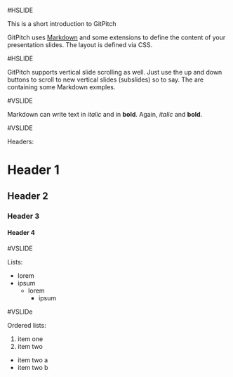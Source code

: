 #HSLIDE

This is a short introduction to GitPitch

GitPitch uses [Markdown](https://guides.github.com/features/mastering-markdown/) and some extensions to define the content of your presentation slides. The layout is defined via CSS.

#HSLIDE

GitPitch supports vertical slide scrolling as well. Just use the up and down buttons to scroll to new vertical slides (subslides) so to say. The are containing some Markdown exmples.

#VSLIDE

Markdown can write text in *italic* and in **bold**. Again, _italic_ and __bold__.

#VSLIDE

Headers:

# Header 1
## Header 2 
### Header 3
#### Header 4

#VSLIDE

Lists:

- lorem
- ipsum
  - lorem
    - ipsum
    
#VSLIDe

Ordered lists:

1. item one
2. item two
  - item two a
  - item two b
